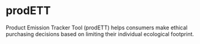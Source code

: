 # prodETT
Product Emission Tracker Tool (prodETT) helps consumers make ethical purchasing decisions based on limiting their individual ecological footprint.
